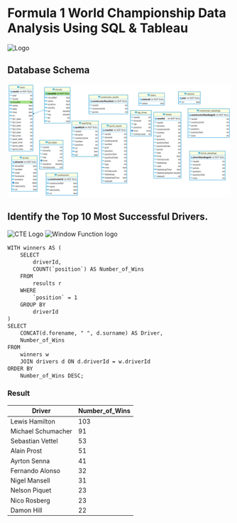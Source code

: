 # Formula 1 World Championship Data Analysis Using SQL & Tableau
![Logo](https://i.pinimg.com/originals/dc/1e/cd/dc1ecd6a8b61a87ebca183f93e8f581c.png)

## Database Schema
![App Screenshot](https://github.com/john-paul-31/Formula_1/blob/main/ER%20Diagram.png)

## Identify the Top 10 Most Successful Drivers.

![CTE Logo](https://img.shields.io/badge/-CTE-green) ![Window Function logo](https://img.shields.io/badge/-Window%20Function-yellow)

```
WITH winners AS (
    SELECT
        driverId,
        COUNT(`position`) AS Number_of_Wins
    FROM
        results r
    WHERE
        `position` = 1
    GROUP BY
        driverId
)
SELECT
    CONCAT(d.forename, " ", d.surname) AS Driver,
    Number_of_Wins
FROM
    winners w
    JOIN drivers d ON d.driverId = w.driverId
ORDER BY
    Number_of_Wins DESC;
```
### Result
| Driver             | Number_of_Wins |
|--------------------|--------------|
| Lewis Hamilton      | 103          |
| Michael Schumacher  | 91           |
| Sebastian Vettel    | 53           |
| Alain Prost         | 51           |
| Ayrton Senna        | 41           |
| Fernando Alonso     | 32           |
| Nigel Mansell       | 31           |
| Nelson Piquet       | 23           |
| Nico Rosberg        | 23           |
| Damon Hill          | 22           |
